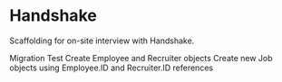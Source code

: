 # Handshake
Scaffolding for on-site interview with Handshake. 

Migration Test
    Create Employee and Recruiter objects
    Create new Job objects using Employee.ID and Recruiter.ID references
